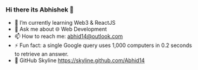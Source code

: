 ### Hi there its Abhishek 👋

- 🌱 I’m currently learning Web3 & ReactJS
- 💬 Ask me about 🌐 Web Development
- 📫 How to reach me: abhid14@outlook.com
- ⚡ Fun fact: a single Google query uses 1,000 computers in 0.2 seconds to retrieve an 
answer.
- 👀 GitHub Skyline https://skyline.github.com/Abhid14
